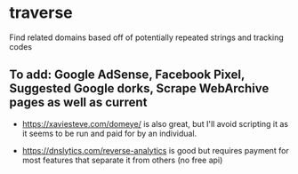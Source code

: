 # traverse
Find related domains based off of potentially repeated strings and tracking codes

## To add: Google AdSense, Facebook Pixel, Suggested Google dorks, Scrape WebArchive pages as well as current

* https://xaviesteve.com/domeye/ is also great, but I'll avoid scripting it as it seems to be run and paid for by an individual.

* https://dnslytics.com/reverse-analytics is good but requires payment for most features that separate it from others (no free api)
